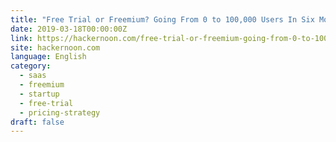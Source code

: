 ```yaml
---
title: "Free Trial or Freemium? Going From 0 to 100,000 Users In Six Months With Wes Bush"
date: 2019-03-18T00:00:00Z
link: https://hackernoon.com/free-trial-or-freemium-going-from-0-to-100-000-users-in-six-months-with-wes-bush-f9fb4a7cd032?source=rss----3a8144eabfe3---4
site: hackernoon.com
language: English
category:
  - saas
  - freemium
  - startup
  - free-trial
  - pricing-strategy
draft: false
---
```

